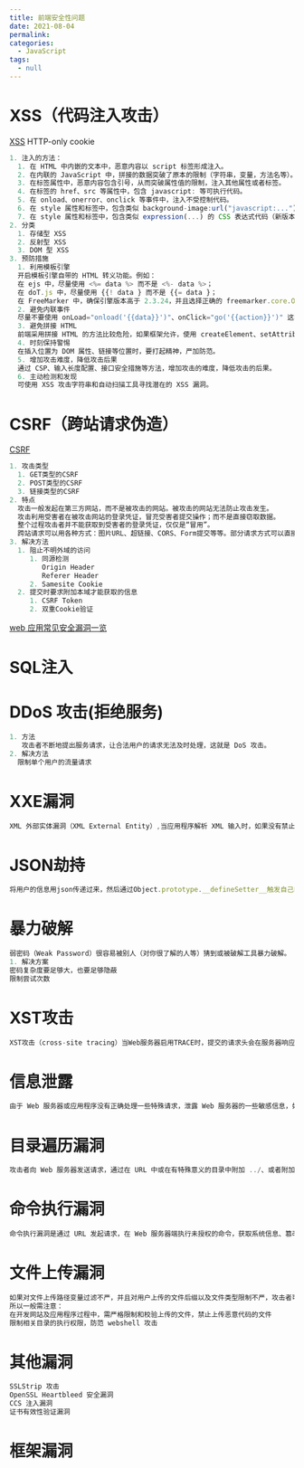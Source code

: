 ```yaml
---
title: 前端安全性问题
date: 2021-08-04
permalink: 
categories: 
  - JavaScript
tags: 
  - null
---
```

# XSS（代码注入攻击）
[XSS](https://segmentfault.com/a/1190000016551188)
HTTP-only cookie
```js
1. 注入的方法：
  1. 在 HTML 中内嵌的文本中，恶意内容以 script 标签形成注入。
  2. 在内联的 JavaScript 中，拼接的数据突破了原本的限制（字符串，变量，方法名等）。
  3. 在标签属性中，恶意内容包含引号，从而突破属性值的限制，注入其他属性或者标签。
  4. 在标签的 href、src 等属性中，包含 javascript: 等可执行代码。
  5. 在 onload、onerror、onclick 等事件中，注入不受控制代码。
  6. 在 style 属性和标签中，包含类似 background-image:url("javascript:..."); 的代码（新版本浏览器已经可以防范）。
  7. 在 style 属性和标签中，包含类似 expression(...) 的 CSS 表达式代码（新版本浏览器已经可以防范）。
2. 分类
  1. 存储型 XSS
  2. 反射型 XSS
  3. DOM 型 XSS
3. 预防措施
  1. 利用模板引擎
  开启模板引擎自带的 HTML 转义功能。例如：
  在 ejs 中，尽量使用 <%= data %> 而不是 <%- data %>；
  在 doT.js 中，尽量使用 {{! data } 而不是 {{= data }；
  在 FreeMarker 中，确保引擎版本高于 2.3.24，并且选择正确的 freemarker.core.OutputFormat。
  2. 避免内联事件
  尽量不要使用 onLoad="onload('{{data}}')"、onClick="go('{{action}}')" 这种拼接内联事件的写法。在 JavaScript 中通过 .addEventlistener() 事件绑定会更安全。
  3. 避免拼接 HTML
  前端采用拼接 HTML 的方法比较危险，如果框架允许，使用 createElement、setAttribute 之类的方法实现。或者采用比较成熟的渲染框架，如 Vue/React 等。
  4. 时刻保持警惕
  在插入位置为 DOM 属性、链接等位置时，要打起精神，严加防范。
  5. 增加攻击难度，降低攻击后果
  通过 CSP、输入长度配置、接口安全措施等方法，增加攻击的难度，降低攻击的后果。
  6. 主动检测和发现
  可使用 XSS 攻击字符串和自动扫描工具寻找潜在的 XSS 漏洞。
```
# CSRF（跨站请求伪造）
[CSRF](https://segmentfault.com/a/1190000016659945)
```js
1. 攻击类型
  1. GET类型的CSRF
  2. POST类型的CSRF
  3. 链接类型的CSRF
2. 特点
  攻击一般发起在第三方网站，而不是被攻击的网站。被攻击的网站无法防止攻击发生。
  攻击利用受害者在被攻击网站的登录凭证，冒充受害者提交操作；而不是直接窃取数据。
  整个过程攻击者并不能获取到受害者的登录凭证，仅仅是“冒用”。
  跨站请求可以用各种方式：图片URL、超链接、CORS、Form提交等等。部分请求方式可以直接嵌入在第三方论坛、文章中，难以进行追踪。
3. 解决方法
  1. 阻止不明外域的访问
     1. 同源检测
        Origin Header
        Referer Header
     2. Samesite Cookie
  2. 提交时要求附加本域才能获取的信息
     1. CSRF Token
     2. 双重Cookie验证
```
[web 应用常见安全漏洞一览](https://segmentfault.com/a/1190000018004657)
# SQL注入
# DDoS 攻击(拒绝服务)
```js
1. 方法
   攻击者不断地提出服务请求，让合法用户的请求无法及时处理，这就是 DoS 攻击。
2. 解决方法
  限制单个用户的流量请求
```
# XXE漏洞
```js
XML 外部实体漏洞（XML External Entity）,当应用程序解析 XML 输入时，如果没有禁止外部实体的加载，导致可加载恶意外部文件和代码，就会造成任意文件读取、命令执行、内网端口扫描、攻击内网网站等攻击。
```
# JSON劫持
```js
将用户的信息用json传递过来，然后通过Object.prototype.__defineSetter__触发自己的恶意代码
```
# 暴力破解
```js
弱密码（Weak Password）很容易被别人（对你很了解的人等）猜到或被破解工具暴力破解。
1. 解决方案
密码复杂度要足够大，也要足够隐蔽
限制尝试次数
```
# XST攻击
```js
XST攻击（cross-site tracing）当Web服务器启用TRACE时，提交的请求头会在服务器响应Body中完整返回，其中HTTP头很可能包括Session Token、Cookies或其它认证信息，攻击者可以利用漏洞获取用户信息
```
# 信息泄露
```js
由于 Web 服务器或应用程序没有正确处理一些特殊请求，泄露 Web 服务器的一些敏感信息，如用户名、密码、源代码、服务器信息、配置信息等。
```
# 目录遍历漏洞
```js
攻击者向 Web 服务器发送请求，通过在 URL 中或在有特殊意义的目录中附加 ../、或者附加 ../ 的一些变形（如 ..\ 或 ..// 甚至其编码），导致攻击者能够访问未授权的目录，以及在 Web 服务器的根目录以外执行命令。
```
# 命令执行漏洞
```js
命令执行漏洞是通过 URL 发起请求，在 Web 服务器端执行未授权的命令，获取系统信息、篡改系统配置、控制整个系统、使系统瘫痪等。
```
# 文件上传漏洞
```js
如果对文件上传路径变量过滤不严，并且对用户上传的文件后缀以及文件类型限制不严，攻击者可通过 Web 访问的目录上传任意文件，包括网站后门文件（webshell），进而远程控制网站服务器。
所以一般需注意：
在开发网站及应用程序过程中，需严格限制和校验上传的文件，禁止上传恶意代码的文件
限制相关目录的执行权限，防范 webshell 攻击
```
# 其他漏洞
```js
SSLStrip 攻击
OpenSSL Heartbleed 安全漏洞
CCS 注入漏洞
证书有效性验证漏洞
```
# 框架漏洞